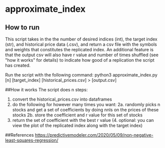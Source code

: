 # approximate_index
## How to run
This script takes in the the number of desired indices (int), the target index (str), and historical price data (.csv), and return a csv file with the symbols and weights that constitutes the replicated index. An additional feature is that the output csv will also have r value and number of times shuffled (see "how it works" for details) to indicate how good of a replication the script has created.

Run the script with the following command:
python3 approximate_index.py [n] [target_index] [historical_prices.csv] > [output.csv]

##How it works
The script does n steps:
1. convert the historical_prices.csv into dataframes
2. do the following for however many times you want:
2a. randomly picks n stocks and get a set of coefficients by doing nnls on the prices of these stocks
2b. store the coefficient and r value for this set of stocks
3. return the set of coefficient with the best r value
(4. optional: you can view the plot of the replicated index along with the target index)

##References
https://predictivemodeler.com/2020/05/09/non-negative-least-squares-regression/